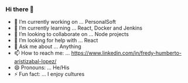 ### Hi there 👋

- 🔭 I’m currently working on ... PersonalSoft
- 🌱 I’m currently learning ... React, Docker and Jenkins 
- 👯 I’m looking to collaborate on ... Node projects
- 🤔 I’m looking for help with ... React
- 💬 Ask me about ... Anything
- 📫 How to reach me: ... https://www.linkedin.com/in/fredy-humberto-aristizabal-lopez/
- 😄 Pronouns: ... He/His
- ⚡ Fun fact: ... I enjoy cultures 

